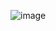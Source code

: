 ![image](https://github.com/hemanth99492/pass-word-generator/assets/149037486/5db94951-f1d7-4a37-a227-196375e56b3d)
